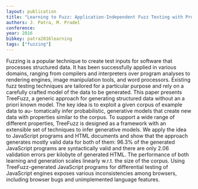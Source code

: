 ```yaml
---
layout: publication
title: "Learning to Fuzz: Application-Independent Fuzz Testing with Probabilistic, Generative Models of Input Data"
authors: J. Patra, M. Pradel
conference: 
year: 2016
bibkey: patra2016learning
tags: ["fuzzing"]
---
```

Fuzzing is a popular technique to create test inputs for software that processes structured data. It has been successfully
applied in various domains, ranging from compilers and interpreters over program analyses to rendering engines, image manipulation tools, and word processors. Existing fuzz
testing techniques are tailored for a particular purpose and
rely on a carefully crafted model of the data to be generated.
This paper presents TreeFuzz, a generic approach for generating structured data without an a priori known model. The
key idea is to exploit a given corpus of example data to au-
tomatically infer probabilistic, generative models that create
new data with properties similar to the corpus. To support a
wide range of different properties, TreeFuzz is designed as a
framework with an extensible set of techniques to infer generative models. We apply the idea to JavaScript programs
and HTML documents and show that the approach generates mostly valid data for both of them: 96.3% of the generated JavaScript programs are syntactically valid and there are
only 2.06 validation errors per kilobyte of generated HTML.
The performance of both learning and generation scales linearly w.r.t. the size of the corpus. Using TreeFuzz-generated
JavaScript programs for differential testing of JavaScript engines exposes various inconsistencies among browsers, including browser bugs and unimplemented language features.

